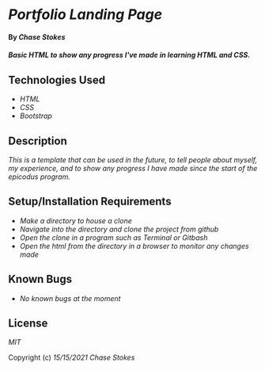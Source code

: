 # _Portfolio Landing Page_

#### By _**Chase Stokes**_

#### _Basic HTML to show any progress I've made in learning HTML and CSS._

## Technologies Used

* _HTML_
* _CSS_
* _Bootstrap_

## Description

_This is a template that can be used in the future, to tell people about myself, my experience, and to show any progress I have made since the start of the epicodus program._

## Setup/Installation Requirements

* _Make a directory to house a clone_
* _Navigate into the directory and clone the project from github_
* _Open the clone in a program such as Terminal or Gitbash_
* _Open the html from the directory in a browser to monitor any changes made_

## Known Bugs

* _No known bugs at the moment_

## License

_MIT_

Copyright (c) _15/15/2021_ _Chase Stokes_